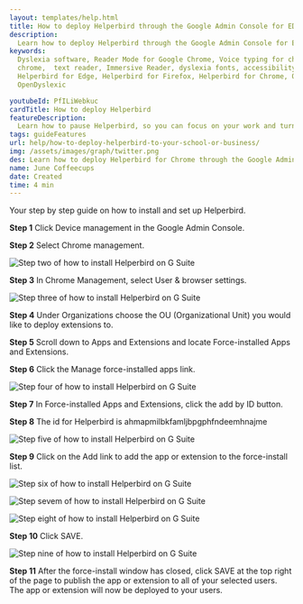 ```yaml
---
layout: templates/help.html
title: How to deploy Helperbird through the Google Admin Console for EDU accounts
description:
  Learn how to deploy Helperbird through the Google Admin Console for EDU accounts
keywords:
  Dyslexia software, Reader Mode for Google Chrome, Voice typing for chrome, Text to speech for
  chrome,  text reader, Immersive Reader, dyslexia fonts, accessibility software, dyslexia software,
  Helperbird for Edge, Helperbird for Firefox, Helperbird for Chrome, Opendyslexic for Chrome,
  OpenDyslexic

youtubeId: PfILiWebkuc
cardTitle: How to deploy Helperbird
featureDescription:
  Learn how to pause Helperbird, so you can focus on your work and turn on the features later.
tags: guideFeatures
url: help/how-to-deploy-helperbird-to-your-school-or-business/
img: /assets/images/graph/twitter.png
des: Learn how to deploy Helperbird for Chrome through the Google Admin Console for EDU accounts
name: June Coffeecups
date: Created
time: 4 min
---
```


Your step by step guide on how to install and set up Helperbird.


**Step 1** Click Device management in the Google Admin Console.



**Step 2** Select Chrome management.

![Step two of how to install Helperbird on G Suite](/assets/images/blog/how-to-install-helperbird-in-edu-accounts/steps_2.png)

**Step 3** In Chrome Management, select User & browser settings.

![Step three of how to install Helperbird on G Suite](/assets/images/blog/how-to-install-helperbird-in-edu-accounts/steps_3.png)

**Step 4** Under Organizations choose the OU (Organizational Unit) you would like to deploy extensions to.

**Step 5** Scroll down to Apps and Extensions and locate Force-installed Apps and Extensions.

**Step 6** Click the Manage force-installed apps link.

![Step four of how to install Helperbird on G Suite](/assets/images/blog/how-to-install-helperbird-in-edu-accounts/steps_4.png)

**Step 7** In Force-installed Apps and Extensions, click the add by ID button.

**Step 8** The id for Helperbird is ahmapmilbkfamljbpgphfndeemhnajme

![Step five of how to install Helperbird on G Suite](/assets/images/blog/how-to-install-helperbird-in-edu-accounts/steps_5.png)

**Step 9** Click on the Add link to add the app or extension to the force-install list.

![Step six of how to install Helperbird on G Suite](/assets/images/blog/how-to-install-helperbird-in-edu-accounts/steps_6.png)


![Step sevem of how to install Helperbird on G Suite](/assets/images/blog/how-to-install-helperbird-in-edu-accounts/steps_7.png)


![Step eight of how to install Helperbird on G Suite](/assets/images/blog/how-to-install-helperbird-in-edu-accounts/steps_8.png)

**Step 10** Click SAVE.

![Step nine of how to install Helperbird on G Suite](/assets/images/blog/how-to-install-helperbird-in-edu-accounts/steps_9.png)

**Step 11** After the force-install window has closed, click SAVE at the top right of the page to publish the  app or extension to all of your selected users. The app or extension will now be deployed to your  users.
